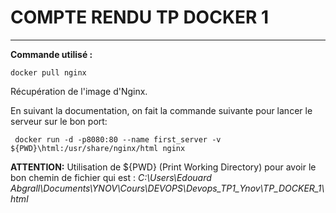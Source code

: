 # COMPTE RENDU TP DOCKER 1
--- 
**Commande utilisé :** 

`docker pull nginx`

Récupération de l'image d'Nginx.

En suivant la documentation, on fait la commande suivante pour lancer le serveur sur le bon port: 

`` docker run -d -p8080:80 --name first_server -v ${PWD}\html:/usr/share/nginx/html nginx``

**ATTENTION:** Utilisation de ${PWD} (Print Working Directory) pour avoir le bon chemin de fichier qui est : *C:\Users\Edouard Abgrall\Documents\YNOV\Cours\DEVOPS\Devops_TP1_Ynov\TP_DOCKER_1\html*

